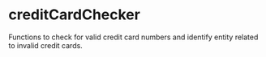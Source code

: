 # creditCardChecker
Functions to check for valid credit card numbers and identify entity related to invalid credit cards.
